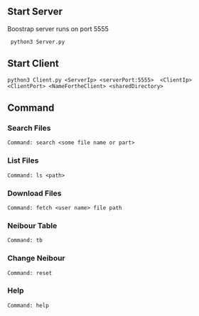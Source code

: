 ## Start Server
Boostrap server runs on port 5555
```
 python3 Server.py 

```

## Start Client
```
python3 Client.py <ServerIp> <serverPort:5555>  <ClientIp> <ClientPort> <NameFortheClient> <sharedDirectory>
```

## Command

### Search Files
```
Command: search <some file name or part>
```
### List Files
```
Command: ls <path>
```
### Download Files
```
Command: fetch <user name> file path
```
### Neibour Table
```
Command: tb
```
### Change Neibour
```
Command: reset
```
### Help
```
Command: help
```